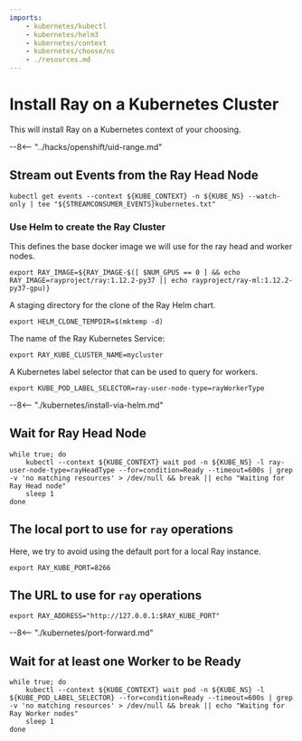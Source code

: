 ```yaml
---
imports:
    - kubernetes/kubectl
    - kubernetes/helm3
    - kubernetes/context
    - kubernetes/choose/ns
    - ./resources.md
---
```


# Install Ray on a Kubernetes Cluster

This will install Ray on a Kubernetes context of your choosing.

--8<-- "../hacks/openshift/uid-range.md"

## Stream out Events from the Ray Head Node

```shell.async
kubectl get events --context ${KUBE_CONTEXT} -n ${KUBE_NS} --watch-only | tee "${STREAMCONSUMER_EVENTS}kubernetes.txt"
```

### Use Helm to create the Ray Cluster

This defines the base docker image we will use for the ray head and worker nodes.

```shell
export RAY_IMAGE=${RAY_IMAGE-$([ $NUM_GPUS == 0 ] && echo RAY_IMAGE=rayproject/ray:1.12.2-py37 || echo rayproject/ray-ml:1.12.2-py37-gpu)}
```

A staging directory for the clone of the Ray Helm chart.

```shell
export HELM_CLONE_TEMPDIR=$(mktemp -d)
```

The name of the Ray Kubernetes Service:

```shell
export RAY_KUBE_CLUSTER_NAME=mycluster
```

A Kubernetes label selector that can be used to query for workers.

```shell
export KUBE_POD_LABEL_SELECTOR=ray-user-node-type=rayWorkerType
```

--8<-- "./kubernetes/install-via-helm.md"

## Wait for Ray Head Node

```shell
while true; do
    kubectl --context ${KUBE_CONTEXT} wait pod -n ${KUBE_NS} -l ray-user-node-type=rayHeadType --for=condition=Ready --timeout=600s | grep -v 'no matching resources' > /dev/null && break || echo "Waiting for Ray Head node"
    sleep 1
done
```

## The local port to use for `ray` operations

Here, we try to avoid using the default port for a local Ray instance.

```shell
export RAY_KUBE_PORT=8266
```

## The URL to use for `ray` operations

```shell
export RAY_ADDRESS="http://127.0.0.1:$RAY_KUBE_PORT"
```

--8<-- "./kubernetes/port-forward.md"

## Wait for at least one Worker to be Ready

```shell
while true; do
    kubectl --context ${KUBE_CONTEXT} wait pod -n ${KUBE_NS} -l ${KUBE_POD_LABEL_SELECTOR} --for=condition=Ready --timeout=600s | grep -v 'no matching resources' > /dev/null && break || echo "Waiting for Ray Worker nodes"
    sleep 1
done
```
